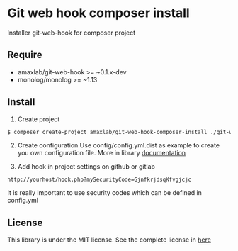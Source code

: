 Git web hook composer install
===

Installer git-web-hook for composer project 

Require
-------

- amaxlab/git-web-hook >= ~0.1.x-dev
- monolog/monolog >= ~1.13

Install
-------
1. Create project
``` bash
$ composer create-project amaxlab/git-web-hook-composer-install ./git-web-hook --prefer-dist --stability="dev"
```

2. Create configuration
Use config/config.yml.dist as example to create you own configuration file. More in library [documentation](https://github.com/amaxlab/git-web-hook)

3. Add hook in project settings on github or gitlab
```
http://yourhost/hook.php?mySecurityCode=GjnfkrjdsqKfvgjcjc
```
It is really important to use security codes which can be defined in config.yml

License
--------
This library is under the MIT license. See the complete license in [here](https://github.com/amaxlab/git-web-hook/blob/master/LICENSE)
